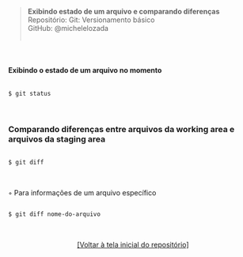 > **Exibindo estado de um arquivo e comparando diferenças**  
> Repositório: Git: Versionamento básico  
> GitHub: @michelelozada  
&nbsp;
     
&nbsp;
#### Exibindo o estado de um arquivo no momento  
```sh

$ git status
```

&nbsp; 

### Comparando diferenças entre arquivos da working area e arquivos da staging area   
```sh

$ git diff
```

&nbsp; 

◦ Para informações de um arquivo específico  
```sh

$ git diff nome-do-arquivo
```

&nbsp; 

<div align="center">
<a href="https://github.com/michelelozada/Git-Versionamento-Basico">[Voltar à tela inicial do repositório]</a>
</div>